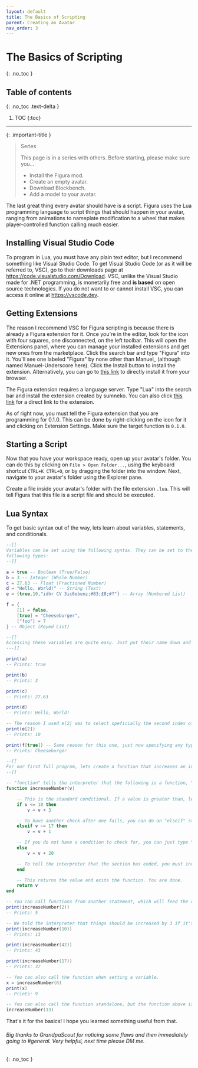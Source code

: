 ```yaml
---
layout: default
title: The Basics of Scripting
parent: Creating an Avatar
nav_order: 3
---
```


# The Basics of Scripting
{: .no_toc }

## Table of contents
{: .no_toc .text-delta }

1. TOC
{:toc}

---

{: .important-title }
> Series
> 
> This page is in a series with others. Before starting, please make sure you...
> 
> - Install the Figura mod.
> - Create an empty avatar.
> - Download Blockbench.
> - Add a model to your avatar.

The last great thing every avatar should have is a script. Figura uses the Lua programming language to script things that should happen in your avatar, ranging from animations to nameplate modification to a wheel that makes player-controlled function calling much easier.

## Installing Visual Studio Code

To program in Lua, you must have any plain text editor, but I recommend something like Visual Studio Code. To get Visual Studio Code (or as it will be referred to, VSC), go to their downloads page at <https://code.visualstudio.com/Download>. VSC, unlike the Visual Studio made for .NET programming, is monetarily free and **is based** on open source technologies. If you do not want to or cannot install VSC, you can access it online at <https://vscode.dev>.

## Getting Extensions

The reason I recommend VSC for Figura scripting is because there is already a Figura extension for it. Once you're in the editor, look for the icon with four squares, one disconnected, on the left toolbar. This will open the Extensions panel, where you can manage your installed extensions and get new ones from the marketplace. Click the search bar and type "Figura" into it. You'll see one labeled "Figura" by none other than Manuel_ (although named Manuel-Underscore here). Click the Install button to install the extension. Alternatively, you can go to [this link](https://marketplace.visualstudio.com/items?itemName=Manuel-Underscore.figura) to directly install it from your browser.

The Figura extension requires a language server. Type "Lua" into the search bar and install the extension created by sumneko. You can also click [this link](https://marketplace.visualstudio.com/items?itemName=sumneko.lua) for a direct link to the extension. 

As of right now, you must tell the Figura extension that you are programming for 0.1.0. This can be done by right-clicking on the icon for it and clicking on Extension Settings. Make sure the target function is `0.1.0`.

## Starting a Script

Now that you have your workspace ready, open up your avatar's folder. You can do this by clicking on `File > Open Folder...`, using the keyboard shortcut `CTRL+K CTRL+O`, or by dragging the folder into the window. Next, navigate to your avatar's folder using the Explorer pane.

Create a file inside your avatar's folder with the file extension `.lua`. This will tell Figura that this file is a script file and should be executed.

## Lua Syntax

To get basic syntax out of the way, lets learn about variables, statements, and conditionals.

```lua
--[[
Variables can be set using the following syntax. They can be set to the 
following types:
--]]

a = true -- Boolean (True/False)
b = 3 -- Integer (Whole Number)
c = 27.63 -- Float (Fractioned Number)
d = "Hello, World!" -- String (Text)
e = {true,10,"idhr CV 3ic6ebenz;#83;£8;#?"} -- Array (Numbered List)

f = {
    [1] = false,
    [true] = "Cheeseburger",
    ["foo"] = 7
} -- Object (Keyed List)
```

```lua
--[[
Accessing these variables are quite easy. Just put their name down and their contents will be there instead.
---]]

print(a)
-- Prints: true

print(b)
-- Prints: 3

print(c)
-- Prints: 27.63

print(d)
-- Prints: Hello, World!

-- The reason I used e[2] was to select speficially the second index of the array, which was 10.
print(e[2])
-- Prints: 10

print(f[true]) -- Same reason for this one, just now specifying any type.
-- Prints: Cheeseburger
```

```lua
--[[
For our first full program, lets create a function that increases an input variable by 3 only if the input is less than or equal to 10. If the input fails the first check and is not specifically 17, it is increased by 1. If it fails both checks, increase the number by 20. After everything, return the output.
--]]

-- "function" tells the interpreter that the following is a function, "increaseNumber()" is the name of our function, and v is the input variable.
function increaseNumber(v)

    -- This is the standard conditional. If a value is greater than, less than, exactly, or not exactly than another value, do a thing.
    if v <= 10 then 
        v = v + 3

    -- To have another check after one fails, you can do an "elseif" statement. It will not check if the first conditional succeeds.
    elseif v ~= 17 then
        v = v + 1

    -- If you do not have a condition to check for, you can just type "else".
    else
        v = v + 20

    -- To tell the interpreter that the section has ended, you must include an "end".
    end

    -- This returns the value and exits the function. You are done.
    return v
end

-- You can call functions from another statement, which will feed the return value like any other variable.
print(increaseNumber(2))
-- Prints: 5

-- We told the interpreter that things should be increased by 3 if it's *at most* 10. 10 is at most 10, so it gets increased by 3.
print(increaseNumber(10))
-- Prints: 13

print(increaseNumber(42))
-- Prints: 43

print(increaseNumber(17))
-- Prints: 37

-- You can also call the function when setting a variable.
x = increaseNumber(6)
print(x)
-- Prints: 9

-- You can also call the function standalone, but the function above isn't built for it.
increaseNumber(13)
```

That's it for the basics! I hope you learned something useful from that.

###### Big thanks to GrandpaScout for noticing some flaws and then immediately going to #general. Very helpful, next time please DM me.
{: .no_toc }